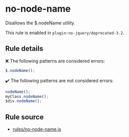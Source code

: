 # no-node-name

Disallows the $.nodeName utility.

This rule is enabled in `plugin:no-jquery/deprecated-3.2`.

## Rule details

❌ The following patterns are considered errors:
```js
$.nodeName();
```

✔️ The following patterns are not considered errors:
```js
nodeName();
myClass.nodeName();
$div.nodeName();
```
## Rule source

* [rules/no-node-name.js](../rules/no-node-name.js)
